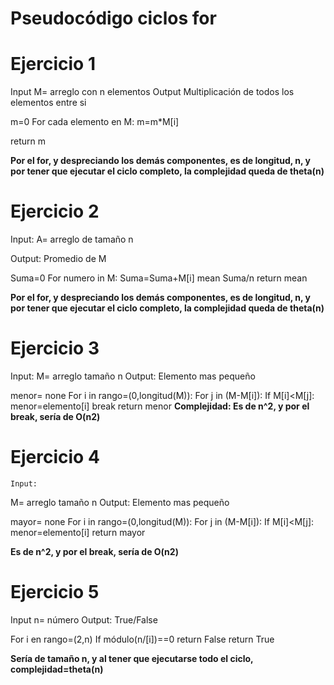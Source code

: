 # Pseudocódigo ciclos for
# Ejercicio 1
Input
M= arreglo con n elementos
Output
Multiplicación de todos los elementos entre si

m=0
For cada elemento en M:
  m=m*M[i]
  
  return m
  
  **Por el for, y despreciando los demás componentes, es de longitud, n, y por tener que ejecutar el ciclo completo, la complejidad queda de theta(n)**

 # Ejercicio 2
 
 Input:
 A= arreglo de tamaño n
 
 Output:
 Promedio de M
 
 Suma=0
 For numero in M:
  Suma=Suma+M[i]
 mean Suma/n
 return mean
 
 **Por el for, y despreciando los demás componentes, es de longitud, n, y por tener que ejecutar el ciclo completo, la complejidad queda de theta(n)**
 
 # Ejercicio 3
 
  Input:
  M= arreglo tamaño n
  Output:
  Elemento mas pequeño
  
  menor= none
  For i in rango=(0,longitud(M)):
    For j in (M-M[i]): 
      If M[i]<M[j]:
        menor=elemento[i]
        break
    return menor
  **Complejidad: Es de n^2, y por el break, sería de O(n2)** 
    
  # Ejercicio 4
    
    Input:
  M= arreglo tamaño n
  Output:
  Elemento mas pequeño
  
  mayor= none
  For i in rango=(0,longitud(M)):
    For j in (M-M[i]): 
      If M[i]<M[j]:
        menor=elemento[i]
    return mayor
    
  **Es de n^2, y por el break, sería de O(n2)**
  
 # Ejercicio 5
 Input
 n= número
 Output:
 True/False
 
 For i en rango=(2,n)
    If módulo(n/[i])==0
    return False
  return True
  
 **Sería de tamaño n, y al tener que ejecutarse todo el ciclo, complejidad=theta(n)**
    
  

